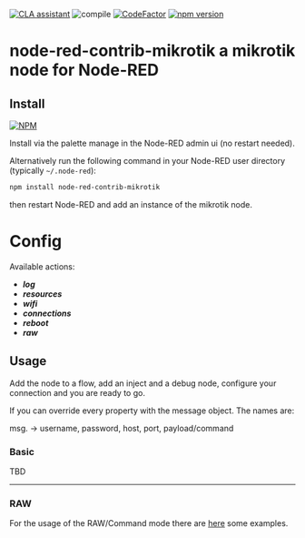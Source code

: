 
[![CLA assistant](https://cla-assistant.io/readme/badge/node-red-contrib/node-red-contrib-mikrotik)](https://cla-assistant.io/node-red-contrib/node-red-contrib-mikrotik)
![compile](https://github.com/node-red-contrib/node-red-contrib-mikrotik/workflows/compile/badge.svg)
[![CodeFactor](https://www.codefactor.io/repository/github/node-red-contrib/node-red-contrib-mikrotik/badge)](https://www.codefactor.io/repository/github/node-red-contrib/node-red-contrib-mikrotik)
[![npm version](https://badge.fury.io/js/node-red-contrib-mikrotik.svg)](https://badge.fury.io/js/node-red-contrib-mikrotik)
# node-red-contrib-mikrotik a mikrotik node for Node-RED

## Install
[![NPM](https://nodei.co/npm/node-red-contrib-mikrotik.png?downloads=true)](https://nodei.co/npm/node-red-contrib-mikrotik/)

Install via the palette manage in the Node-RED admin ui (no restart needed).

Alternatively run the following command in your Node-RED user directory (typically `~/.node-red`):

```sh
npm install node-red-contrib-mikrotik
```

then restart Node-RED and add an instance of the mikrotik node.

# Config

Available actions:

- ***log***
- ***resources***
- ***wifi***
- ***connections***
- ***reboot***
- ***raw***

## Usage

Add the node to a flow, add an inject and a debug node, configure your connection and you are ready to go.

If you can override every property with the message object. The names are:

msg. -> username, password, host, port, payload/command

### Basic

TBD

-----

### RAW

For the usage of the RAW/Command mode there are [here](docs/example-flows.md) some examples.
